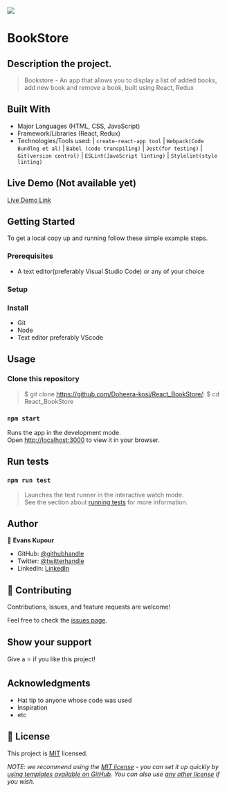 ![](https://img.shields.io/badge/Microverse-blueviolet)

# BookStore

## Description the project.
> Bookstore - An app that allows you to display a list of added books, add new book and remove a book, built using React, Redux


## Built With

- Major Languages (HTML, CSS, JavaScript)
- Framework/Libraries (React, Redux)
- Technologies/Tools used:
| `create-react-app tool`
| `Webpack(Code Bundlng et al)`
| `Babel (code transpiling)`
| `Jest(for testing)`
| `Git(version control)`
| `ESLint(JavaScript linting)`
| `Stylelint(style linting)`

## Live Demo (Not available yet)

[Live Demo Link](https://livedemo.com)


## Getting Started

To get a local copy up and running follow these simple example steps.

### Prerequisites
- A text editor(preferably Visual Studio Code) or any of your choice

### Setup

### Install
- Git
- Node
- Text editor preferably VScode

## Usage
### Clone this repository
> $ git clone https://github.com/Doheera-kosi/React_BookStore/:
> $ cd React_BookStore

### `npm start`
Runs the app in the development mode.\
Open [http://localhost:3000](http://localhost:3000) to view it in your browser.

## Run tests
### `npm run test`
> Launches the test runner in the interactive watch mode.\
See the section about [running tests](https://facebook.github.io/create-react-app/docs/running-tests) for more information.



## Author

👤 **Evans Kupour**

- GitHub: [@githubhandle](https://github.com/Doheera-kosi/)
- Twitter: [@twitterhandle](https://twitter.com/@KupourE/)
- LinkedIn: [LinkedIn](https://linkedin.com/in/linkedinhandle)

## 🤝 Contributing

Contributions, issues, and feature requests are welcome!

Feel free to check the [issues page](../../issues/).

## Show your support

Give a ⭐️ if you like this project!

## Acknowledgments

- Hat tip to anyone whose code was used
- Inspiration
- etc

## 📝 License

This project is [MIT](./LICENSE) licensed.

_NOTE: we recommend using the [MIT license](https://choosealicense.com/licenses/mit/) - you can set it up quickly by [using templates available on GitHub](https://docs.github.com/en/communities/setting-up-your-project-for-healthy-contributions/adding-a-license-to-a-repository). You can also use [any other license](https://choosealicense.com/licenses/) if you wish._
